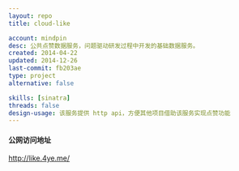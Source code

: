 ```yaml
---
layout: repo
title: cloud-like

account: mindpin
desc: 公共点赞数据服务，问题驱动研发过程中开发的基础数据服务。
created: 2014-04-22
updated: 2014-12-26
last-commit: fb203ae
type: project
alternative: false

skills: [sinatra]
threads: false
design-usage: 该服务提供 http api，方便其他项目借助该服务实现点赞功能
---
```


#### 公网访问地址
http://like.4ye.me/
